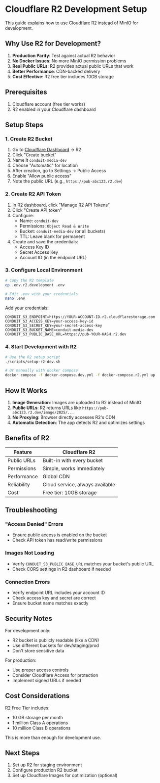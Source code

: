 # Cloudflare R2 Development Setup

This guide explains how to use Cloudflare R2 instead of MinIO for development.

## Why Use R2 for Development?

1. **Production Parity**: Test against actual R2 behavior
2. **No Docker Issues**: No more MinIO permission problems
3. **Real Public URLs**: R2 provides actual public URLs that work
4. **Better Performance**: CDN-backed delivery
5. **Cost Effective**: R2 free tier includes 10GB storage

## Prerequisites

1. Cloudflare account (free tier works)
2. R2 enabled in your Cloudflare dashboard

## Setup Steps

### 1. Create R2 Bucket

1. Go to [Cloudflare Dashboard](https://dash.cloudflare.com) → R2
2. Click "Create bucket"
3. Name it `conduit-media-dev`
4. Choose "Automatic" for location
5. After creation, go to Settings → Public Access
6. Enable "Allow public access"
7. Note the public URL (e.g., `https://pub-abc123.r2.dev`)

### 2. Create R2 API Token

1. In R2 dashboard, click "Manage R2 API Tokens"
2. Click "Create API token"
3. Configure:
   - Name: `conduit-dev`
   - Permissions: `Object Read & Write`
   - Bucket: `conduit-media-dev` (or all buckets)
   - TTL: Leave blank for permanent
4. Create and save the credentials:
   - Access Key ID
   - Secret Access Key
   - Account ID (in the endpoint URL)

### 3. Configure Local Environment

```bash
# Copy the R2 template
cp .env.r2.development .env

# Edit .env with your credentials
nano .env
```

Add your credentials:
```env
CONDUIT_S3_ENDPOINT=https://YOUR-ACCOUNT-ID.r2.cloudflarestorage.com
CONDUIT_S3_ACCESS_KEY=your-access-key-id
CONDUIT_S3_SECRET_KEY=your-secret-access-key
CONDUIT_S3_BUCKET_NAME=conduit-media-dev
CONDUIT_S3_PUBLIC_BASE_URL=https://pub-YOUR-HASH.r2.dev
```

### 4. Start Development with R2

```bash
# Use the R2 setup script
./scripts/setup-r2-dev.sh

# Or manually with docker compose
docker compose -f docker-compose.dev.yml -f docker-compose.r2.yml up
```

## How It Works

1. **Image Generation**: Images are uploaded to R2 instead of MinIO
2. **Public URLs**: R2 returns URLs like `https://pub-abc123.r2.dev/image/2025/...`
3. **No Proxying**: Browser directly accesses R2's CDN
4. **Automatic Detection**: The app detects R2 and optimizes settings

## Benefits of R2

| Feature | Cloudflare R2 |
|---------|---------------|
| Public URLs | Built-in with every bucket |
| Permissions | Simple, works immediately |
| Performance | Global CDN |
| Reliability | Cloud service, always available |
| Cost | Free tier: 10GB storage |

## Troubleshooting

### "Access Denied" Errors
- Ensure public access is enabled on the bucket
- Check API token has read/write permissions

### Images Not Loading
- Verify `CONDUIT_S3_PUBLIC_BASE_URL` matches your bucket's public URL
- Check CORS settings in R2 dashboard if needed

### Connection Errors
- Verify endpoint URL includes your account ID
- Check access key and secret are correct
- Ensure bucket name matches exactly

## Security Notes

For development only:
- R2 bucket is publicly readable (like a CDN)
- Use different buckets for dev/staging/prod
- Don't store sensitive data

For production:
- Use proper access controls
- Consider Cloudflare Access for protection
- Implement signed URLs if needed

## Cost Considerations

R2 Free Tier includes:
- 10 GB storage per month
- 1 million Class A operations
- 10 million Class B operations

This is more than enough for development use.


## Next Steps

1. Set up R2 for staging environment
2. Configure production R2 bucket
3. Set up Cloudflare Images for optimization (optional)